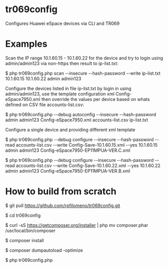 tr069config
===========

Configures Huawei eSpace devices via CLI and TR069

Examples
========

Scan the IP range 10.1.60.15 - 10.1.60.22 for the device and try to login using admin/admin123 via non-https then result to ip-list.txt:

$ php tr069config.php scan --insecure --hash-password --write ip-list.txt 10.1.60.15 10.1.60.22 admin admin123

Configure the devices listed in file ip-list.txt by login in using admin/admin123, use the template configuration xml Config-eSpace7950.xml then override the values per device based on whats defined on CSV file accounts-list.csv:

$ php tr069config.php --debug autoconfig --insecure --hash-password admin admin123 Config-eSpace7950.xml accounts-list.csv ip-list.txt

Configure a single device and providing different xml template

$ php tr069config.php --debug configure --insecure --hash-password --read accounts-list.csv --write Config-Save-10.1.60.15.xml --yes 10.1.60.15 admin admin123 Config-eSpace7950-EP11MPUA-VER.C.xml

$ php tr069config.php --debug configure --insecure --hash-password --read accounts-list.csv --write Config-Save-10.1.60.22.xml --yes 10.1.60.22 admin admin123 Config-eSpace7950-EP11MPUA-VER.B.xml

How to build from scratch
=========================

$ git pull https://github.com/rpfilomeno/tr069config.git

$ cd tr069config

$ curl -sS https://getcomposer.org/installer | php mv composer.phar /usr/local/bin/composer

$ composer install

$ composer dumpautoload -optimize

$ php tr069config.php
